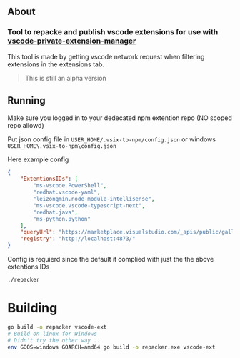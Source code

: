 ## About
### Tool to repacke and publish vscode extensions for use with [vscode-private-extension-manager](https://github.com/joelspadin-garmin/vscode-private-extension-manager)

This tool is made by getting vscode network request when filtering extensions in the extensions tab.
> This is still an alpha version 

## Running
Make sure you logged in to your dedecated npm extention repo (NO scoped repo allowd)

Put json config file in 
`USER_HOME/.vsix-to-npm/config.json` or windows
`USER_HOME\.vsix-to-npm\config.json`

Here example config
```json
{
	"ExtentionsIDs": [
		"ms-vscode.PowerShell",
		"redhat.vscode-yaml", 
		"leizongmin.node-module-intellisense", 
		"ms-vscode.vscode-typescript-next", 
		"redhat.java",
		"ms-python.python"
	],
	"queryUrl": "https://marketplace.visualstudio.com/_apis/public/gallery/extensionquery",
	"registry": "http://localhost:4873/"
}
```
Config is requierd since the default it complied with just the the above extentions IDs
```
./repacker
```

# Building
```bash
go build -o repacker vscode-ext
# Build on linux for Windows
# Didn't try the other way ..
env GOOS=windows GOARCH=amd64 go build -o repacker.exe vscode-ext
```